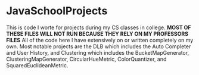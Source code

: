# JavaSchoolProjects

This is code I worte for projects during my CS classes in college. 
__MOST OF THESE FILES WILL NOT RUN BECAUSE THEY RELY ON MY PROFESSORS FILES__
All of the code here I have extensively on or written completely on my own.
Most notable projects are the DLB which includes the Auto Completer and User History, and Clustering which includes the BucketMapGenerator, ClusteringMapGenerator, CircularHueMetric, ColorQuantizer, and SquaredEuclideanMetric.
